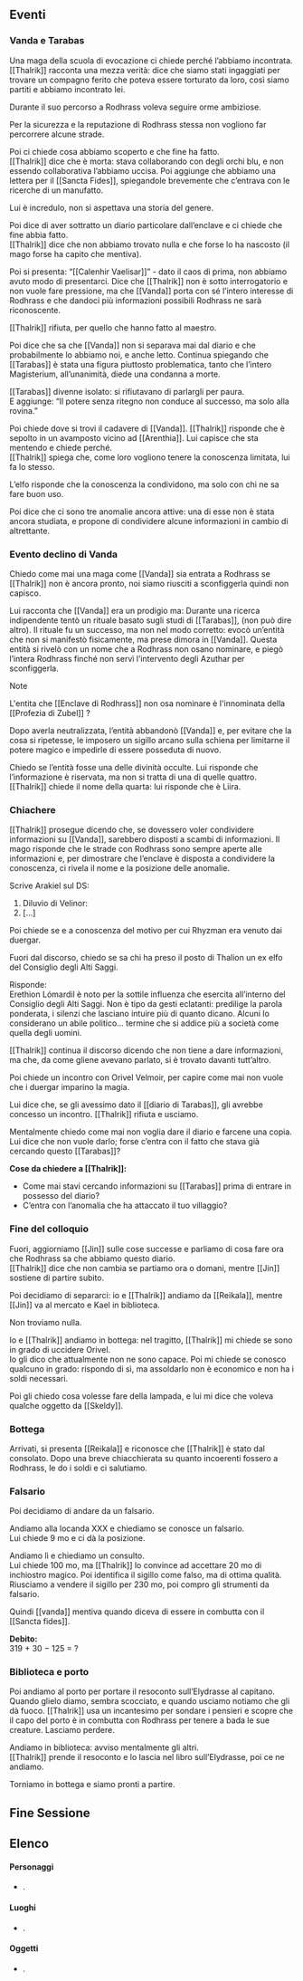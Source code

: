
## Eventi

### Vanda e Tarabas 

Una maga della scuola di evocazione ci chiede perché l’abbiamo incontrata.  
[[Thalrik]] racconta una mezza verità: dice che siamo stati ingaggiati per trovare un compagno ferito che poteva essere torturato da loro, così siamo partiti e abbiamo incontrato lei.

Durante il suo percorso a Rodhrass voleva seguire orme ambiziose.

Per la sicurezza e la reputazione di Rodhrass stessa non vogliono far percorrere alcune strade.

Poi ci chiede cosa abbiamo scoperto e che fine ha fatto.  
[[Thalrik]] dice che è morta: stava collaborando con degli orchi blu, e non essendo collaborativa l’abbiamo uccisa. Poi aggiunge che abbiamo una lettera per il [[Sancta Fides]], spiegandole brevemente che c’entrava con le ricerche di un manufatto.

Lui è incredulo, non si aspettava una storia del genere.

Poi dice di aver sottratto un diario particolare dall’enclave e ci chiede che fine abbia fatto.  
[[Thalrik]] dice che non abbiamo trovato nulla e che forse lo ha nascosto (il mago forse ha capito che mentiva).

Poi si presenta: “[[Calenhir Vaelisar]]” - dato il caos di prima, non abbiamo avuto modo di presentarci.
Dice che [[Thalrik]] non è sotto interrogatorio e non vuole fare pressione, ma che [[Vanda]] porta con sé l’intero interesse di Rodhrass e che dandoci più informazioni possibili Rodhrass ne sarà riconoscente.

[[Thalrik]] rifiuta, per quello che hanno fatto al maestro.

Poi dice che sa che [[Vanda]] non si separava mai dal diario e che probabilmente lo abbiamo noi, e anche letto. Continua spiegando che [[Tarabas]] è stata una figura piuttosto problematica, tanto che l’intero Magisterium, all’unanimità, diede una condanna a morte.

[[Tarabas]] divenne isolato: si rifiutavano di parlargli per paura.  
E aggiunge: “Il potere senza ritegno non conduce al successo, ma solo alla rovina.”

Poi chiede dove si trovi il cadavere di [[Vanda]]. [[Thalrik]] risponde che è sepolto in un avamposto vicino ad [[Arenthia]]. Lui capisce che sta mentendo e chiede perché.  
[[Thalrik]] spiega che, come loro vogliono tenere la conoscenza limitata, lui fa lo stesso.

L’elfo risponde che la conoscenza la condividono, ma solo con chi ne sa fare buon uso.

Poi dice che ci sono tre anomalie ancora attive: una di esse non è stata ancora studiata, e propone di condividere alcune informazioni in cambio di altrettante.

### Evento declino di Vanda

Chiedo come mai una maga come [[Vanda]] sia entrata a Rodhrass se [[Thalrik]] non è ancora pronto, noi siamo riusciti a sconfiggerla quindi non capisco.

Lui racconta che [[Vanda]] era un prodigio ma: 
Durante una ricerca indipendente tentò un rituale basato sugli studi di [[Tarabas]],
(non può dire altro). 
Il rituale fu un successo, ma non nel modo corretto: evocò un’entità che non si manifestò fisicamente, ma prese dimora in [[Vanda]].
Questa entità si rivelò con un nome che a Rodhrass non osano nominare, e piegò l’intera Rodhrass finché non servì l’intervento degli Azuthar per sconfiggerla.  

> [!NOTE] 
> L'entita che [[Enclave di Rodhrass]] non osa nominare è l'innominata della [[Profezia di Zubel]] ?

Dopo averla neutralizzata, l’entità abbandonò [[Vanda]] e, per evitare che la cosa si ripetesse, le imposero un sigillo arcano sulla schiena per limitarne il potere magico e impedirle di essere posseduta di nuovo.

Chiedo se l’entità fosse una delle divinità occulte. Lui risponde che l’informazione è riservata, ma non si tratta di una di quelle quattro.  
[[Thalrik]] chiede il nome della quarta: lui risponde che è Liira.

### Chiachere

[[Thalrik]] prosegue dicendo che, se dovessero voler condividere informazioni su [[Vanda]], sarebbero disposti a scambi di informazioni. Il mago risponde che le strade con Rodhrass sono sempre aperte alle informazioni e, per dimostrare che l’enclave è disposta a condividere la conoscenza, ci rivela il nome e la posizione delle anomalie.

Scrive Arakiel sul DS:

1. Diluvio di Velinor:
2. [...]

Poi chiede se e a conoscenza del motivo per cui Rhyzman era venuto dai duergar.

Fuori dal discorso, chiedo se sa chi ha preso il posto di Thalion un ex elfo del Consiglio degli Alti Saggi.  

Risponde:  
Erethion Lómardil è noto per la sottile influenza che esercita all’interno del Consiglio degli Alti Saggi. Non è tipo da gesti eclatanti: predilige la parola ponderata, i silenzi che lasciano intuire più di quanto dicano. Alcuni lo considerano un abile politico… termine che si addice più a società come quella degli uomini.

[[Thalrik]] continua il discorso dicendo che non tiene a dare informazioni, ma che, da come gliene avevano parlato, si è trovato davanti tutt’altro.

Poi chiede un incontro con Orivel Velmoir, per capire come mai non vuole che i duergar imparino la magia.

Lui dice che, se gli avessimo dato il [[diario di Tarabas]], gli avrebbe concesso un incontro. [[Thalrik]] rifiuta e usciamo.

Mentalmente chiedo come mai non voglia dare il diario e farcene una copia. Lui dice che non vuole darlo; forse c’entra con il fatto che stava già cercando questo [[Tarabas]]?

**Cose da chiedere a [[Thalrik]]:**
- Come mai stavi cercando informazioni su [[Tarabas]] prima di entrare in possesso del diario?
- C’entra con l’anomalia che ha attaccato il tuo villaggio?


### Fine del colloquio

Fuori, aggiorniamo [[Jin]] sulle cose successe e parliamo di cosa fare ora che Rodhrass sa che abbiamo questo diario.  
[[Thalrik]] dice che non cambia se partiamo ora o domani, mentre [[Jin]] sostiene di partire subito.

Poi decidiamo di separarci: io e [[Thalrik]] andiamo da [[Reikala]], mentre [[Jin]] va al mercato e Kael in biblioteca.

Non troviamo nulla.

Io e [[Thalrik]] andiamo in bottega: nel tragitto, [[Thalrik]] mi chiede se sono in grado di uccidere Orivel.  
Io gli dico che attualmente non ne sono capace. Poi mi chiede se conosco qualcuno in grado: rispondo di sì, ma assoldarlo non è economico e non ha i soldi necessari.

Poi gli chiedo cosa volesse fare della lampada, e lui mi dice che voleva qualche oggetto da [[Skeldy]].

### Bottega

Arrivati, si presenta [[Reikala]] e riconosce che [[Thalrik]] è stato dal consolato. Dopo una breve chiacchierata su quanto incoerenti fossero a Rodhrass, le do i soldi e ci salutiamo.

### Falsario

Poi decidiamo di andare da un falsario.

Andiamo alla locanda XXX e chiediamo se conosce un falsario.  
Lui chiede 9 mo e ci dà la posizione.

Andiamo lì e chiediamo un consulto.  
Lui chiede 100 mo, ma [[Thalrik]] lo convince ad accettare 20 mo di inchiostro magico. 
Poi identifica il sigillo come falso, ma di ottima qualità.  
Riusciamo a vendere il sigillo per 230 mo, poi compro gli strumenti da falsario.

Quindi [[vanda]] mentiva quando diceva di essere in combutta con il [[Sancta fides]].

**Debito:**  
319 + 30 − 125 = ?

### Biblioteca e porto

Poi andiamo al porto per portare il resoconto sull’Elydrasse al capitano.  
Quando glielo diamo, sembra scocciato, e quando usciamo notiamo che gli dà fuoco. [[Thalrik]] usa un incantesimo per sondare i pensieri e scopre che il capo del porto è in combutta con Rodhrass per tenere a bada le sue creature. Lasciamo perdere.

Andiamo in biblioteca: avviso mentalmente gli altri.  
[[Thalrik]] prende il resoconto e lo lascia nel libro sull’Elydrasse, poi ce ne andiamo.

Torniamo in bottega e siamo pronti a partire.

## Fine Sessione


## Elenco

#### Personaggi
- .

#### Luoghi
- .

#### Oggetti
- .
